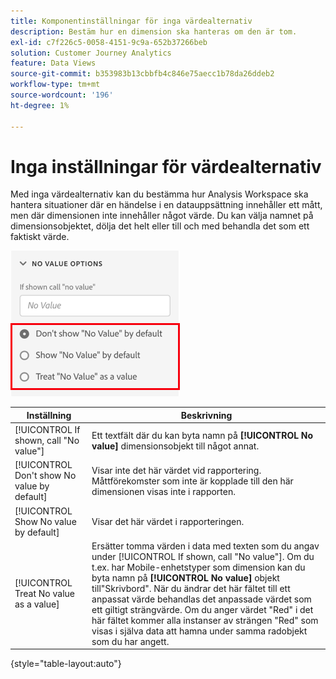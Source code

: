 ```yaml
---
title: Komponentinställningar för inga värdealternativ
description: Bestäm hur en dimension ska hanteras om den är tom.
exl-id: c7f226c5-0058-4151-9c9a-652b37266beb
solution: Customer Journey Analytics
feature: Data Views
source-git-commit: b353983b13cbbfb4c846e75aecc1b78da26ddeb2
workflow-type: tm+mt
source-wordcount: '196'
ht-degree: 1%

---
```


# Inga inställningar för värdealternativ

Med inga värdealternativ kan du bestämma hur Analysis Workspace ska hantera situationer där en händelse i en datauppsättning innehåller ett mått, men där dimensionen inte innehåller något värde. Du kan välja namnet på dimensionsobjektet, dölja det helt eller till och med behandla det som ett faktiskt värde.

![Inga värdealternativ](../assets/no-value-options.png)

| Inställning | Beskrivning |
| --- | --- |
| [!UICONTROL If shown, call "No value"] | Ett textfält där du kan byta namn på **[!UICONTROL No value]** dimensionsobjekt till något annat. |
| [!UICONTROL Don't show No value by default] | Visar inte det här värdet vid rapportering. Måttförekomster som inte är kopplade till den här dimensionen visas inte i rapporten. |
| [!UICONTROL Show No value by default] | Visar det här värdet i rapporteringen. |
| [!UICONTROL Treat No value as a value] | Ersätter tomma värden i data med texten som du angav under [!UICONTROL If shown, call "No value"]. Om du t.ex. har Mobile-enhetstyper som dimension kan du byta namn på **[!UICONTROL No value]** objekt till&quot;Skrivbord&quot;. När du ändrar det här fältet till ett anpassat värde behandlas det anpassade värdet som ett giltigt strängvärde. Om du anger värdet &quot;Red&quot; i det här fältet kommer alla instanser av strängen &quot;Red&quot; som visas i själva data att hamna under samma radobjekt som du har angett. |

{style=&quot;table-layout:auto&quot;}
